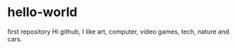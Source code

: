 # hello-world
first repository
Hi github, I like art, computer, video games, tech, nature and cars.
